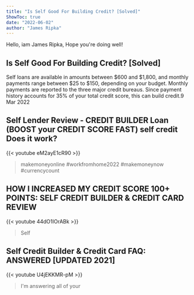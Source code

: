 ```yaml
---
title: "Is Self Good For Building Credit? [Solved]"
ShowToc: true 
date: "2022-06-02"
author: "James Ripka" 
---
```


Hello, iam James Ripka, Hope you're doing well!
## Is Self Good For Building Credit? [Solved]
Self loans are available in amounts between $600 and $1,800, and monthly payments range between $25 to $150, depending on your budget. Monthly payments are reported to the three major credit bureaus. Since payment history accounts for 35% of your total credit score, this can build credit.9 Mar 2022

## Self Lender Review - CREDIT BUILDER Loan (BOOST your CREDIT SCORE FAST) self credit Does it work?
{{< youtube eM2ayE1cR90 >}}
>makemoneyonline #workfromhome2022 #makemoneynow #currencycount 

## HOW I INCREASED MY CREDIT SCORE 100+ POINTS: SELF CREDIT BUILDER & CREDIT CARD REVIEW
{{< youtube 44dO1IOrABk >}}
>Self

## Self Credit Builder & Credit Card FAQ: ANSWERED [UPDATED 2021]
{{< youtube U4jEKKMR-pM >}}
>I'm answering all of your 

